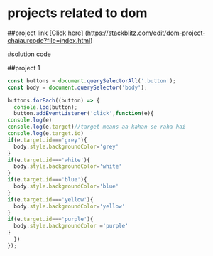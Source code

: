 # projects related to dom
 ##project link 
 [Click here]
    (https://stackblitz.com/edit/dom-project-chaiaurcode?file=index.html)
 

 #solution code

##project 1
```javascript
const buttons = document.querySelectorAll('.button');
const body = document.querySelector('body');

buttons.forEach((button) => {
  console.log(button);
  button.addEventListener('click',function(e){
console.log(e)
console.log(e.target)//target means aa kahan se raha hai
console.log(e.target.id)
if(e.target.id==='grey'){
  body.style.backgroundColor='grey'
}
if(e.target.id==='white'){
  body.style.backgroundColor='white'
}
if(e.target.id==='blue'){
  body.style.backgroundColor='blue'
}
if(e.target.id==='yellow'){
  body.style.backgroundColor='yellow'
}
if(e.target.id==='purple'){
  body.style.backgroundColor ='purple'
}
  })
});

```
